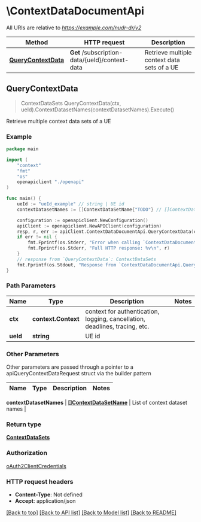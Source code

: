 # \ContextDataDocumentApi

All URIs are relative to *https://example.com/nudr-dr/v2*

Method | HTTP request | Description
------------- | ------------- | -------------
[**QueryContextData**](ContextDataDocumentApi.md#QueryContextData) | **Get** /subscription-data/{ueId}/context-data | Retrieve multiple context data sets of a UE



## QueryContextData

> ContextDataSets QueryContextData(ctx, ueId).ContextDatasetNames(contextDatasetNames).Execute()

Retrieve multiple context data sets of a UE

### Example

```go
package main

import (
    "context"
    "fmt"
    "os"
    openapiclient "./openapi"
)

func main() {
    ueId := "ueId_example" // string | UE id
    contextDatasetNames := []ContextDataSetName{"TODO"} // []ContextDataSetName | List of context dataset names

    configuration := openapiclient.NewConfiguration()
    apiClient := openapiclient.NewAPIClient(configuration)
    resp, r, err := apiClient.ContextDataDocumentApi.QueryContextData(context.Background(), ueId).ContextDatasetNames(contextDatasetNames).Execute()
    if err != nil {
        fmt.Fprintf(os.Stderr, "Error when calling `ContextDataDocumentApi.QueryContextData``: %v\n", err)
        fmt.Fprintf(os.Stderr, "Full HTTP response: %v\n", r)
    }
    // response from `QueryContextData`: ContextDataSets
    fmt.Fprintf(os.Stdout, "Response from `ContextDataDocumentApi.QueryContextData`: %v\n", resp)
}
```

### Path Parameters


Name | Type | Description  | Notes
------------- | ------------- | ------------- | -------------
**ctx** | **context.Context** | context for authentication, logging, cancellation, deadlines, tracing, etc.
**ueId** | **string** | UE id | 

### Other Parameters

Other parameters are passed through a pointer to a apiQueryContextDataRequest struct via the builder pattern


Name | Type | Description  | Notes
------------- | ------------- | ------------- | -------------

 **contextDatasetNames** | [**[]ContextDataSetName**](ContextDataSetName.md) | List of context dataset names | 

### Return type

[**ContextDataSets**](ContextDataSets.md)

### Authorization

[oAuth2ClientCredentials](../README.md#oAuth2ClientCredentials)

### HTTP request headers

- **Content-Type**: Not defined
- **Accept**: application/json

[[Back to top]](#) [[Back to API list]](../README.md#documentation-for-api-endpoints)
[[Back to Model list]](../README.md#documentation-for-models)
[[Back to README]](../README.md)

